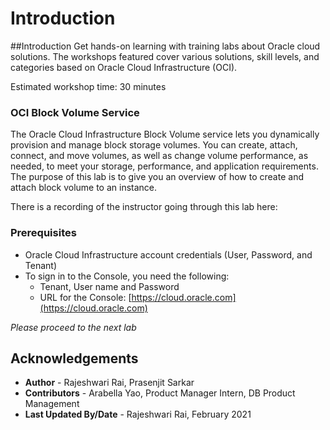 # Introduction

##Introduction
Get hands-on learning with training labs about Oracle cloud solutions. The workshops featured cover various solutions, skill levels, and categories based on Oracle Cloud Infrastructure (OCI).

Estimated workshop time: 30 minutes

### OCI Block Volume Service

The Oracle Cloud Infrastructure Block Volume service lets you dynamically provision and manage block storage volumes. You can create, attach, connect, and move volumes, as well as change volume performance, as needed, to meet your storage, performance, and application requirements. The purpose of this lab is to give you an overview of how to create and attach block volume to an instance.


There is a recording of the instructor going through this lab here:

[](youtube:wQU9mb9yX7o)

### Prerequisites

- Oracle Cloud Infrastructure account credentials (User, Password, and Tenant)
- To sign in to the Console, you need the following:
  - Tenant, User name and Password
  - URL for the Console: [https://cloud.oracle.com](https://cloud.oracle.com)
  
*Please proceed to the next lab*

## Acknowledgements

- **Author** - Rajeshwari Rai, Prasenjit Sarkar 
- **Contributors** - Arabella Yao, Product Manager Intern, DB Product Management
- **Last Updated By/Date** - Rajeshwari Rai, February 2021

